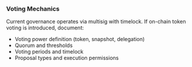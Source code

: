 ### Voting Mechanics

Current governance operates via multisig with timelock. If on-chain token voting is introduced, document:
- Voting power definition (token, snapshot, delegation)
- Quorum and thresholds
- Voting periods and timelock
- Proposal types and execution permissions
